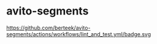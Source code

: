 # avito-segments

https://github.com/berteek/avito-segments/actions/workflows/lint_and_test.yml/badge.svg
